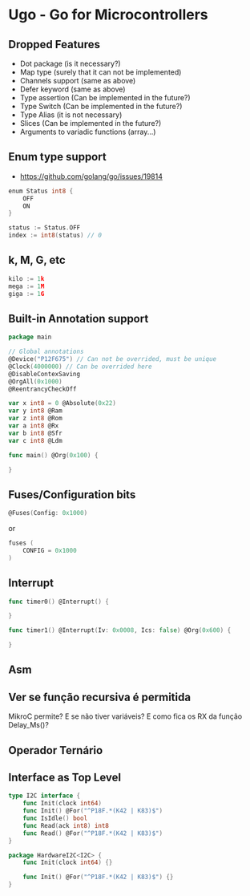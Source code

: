 # Ugo - Go for Microcontrollers

## Dropped Features

* Dot package (is it necessary?)
* Map type (surely that it can not be implemented)
* Channels support (same as above)
* Defer keyword (same as above)
* Type assertion (Can be implemented in the future?)
* Type Switch (Can be implemented in the future?)
* Type Alias (it is not necessary)
* Slices (Can be implemented in the future?)
* Arguments to variadic functions (array...)

## Enum type support
* https://github.com/golang/go/issues/19814

```go
enum Status int8 {
    OFF
    ON
}

status := Status.OFF
index := int8(status) // 0
```

## k, M, G, etc

```go
kilo := 1k
mega := 1M
giga := 1G
```

## Built-in Annotation support

```go
package main

// Global annotations
@Device("P12F675") // Can not be overrided, must be unique
@Clock(4000000) // Can be overrided here
@DisableContexSaving
@OrgAll(0x1000)
@ReentrancyCheckOff

var x int8 = 0 @Absolute(0x22)
var y int8 @Ram
var z int8 @Rom
var a int8 @Rx
var b int8 @Sfr
var c int8 @Ldm

func main() @Org(0x100) {

}
```

## Fuses/Configuration bits

```go
@Fuses(Config: 0x1000)
```

or

```go
fuses (
    CONFIG = 0x1000
)
```

## Interrupt

```go
func timer0() @Interrupt() {

}

func timer1() @Interrupt(Iv: 0x0008, Ics: false) @Org(0x600) {

}
```

## Asm

## Ver se função recursiva é permitida
MikroC permite? E se não tiver variáveis? E como fica os RX da função Delay_Ms()?

## Operador Ternário

## Interface as Top Level

```go
type I2C interface {
    func Init(clock int64)
    func Init() @For("^P18F.*(K42 | K83)$")
    func IsIdle() bool
    func Read(ack int8) int8
    func Read() @For("^P18F.*(K42 | K83)$")
}
```

```go
package HardwareI2C<I2C> {
    func Init(clock int64) {}

    func Init() @For("^P18F.*(K42 | K83)$") {}
}
```
